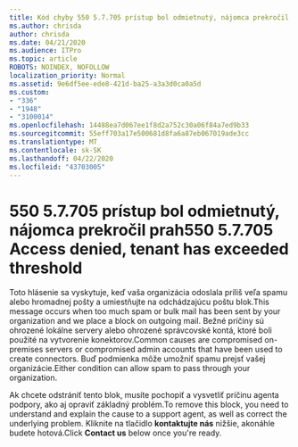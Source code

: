 ```yaml
---
title: Kód chyby 550 5.7.705 prístup bol odmietnutý, nájomca prekročil prah
ms.author: chrisda
author: chrisda
ms.date: 04/21/2020
ms.audience: ITPro
ms.topic: article
ROBOTS: NOINDEX, NOFOLLOW
localization_priority: Normal
ms.assetid: 9e6df5ee-ede8-421d-ba25-a3a3d0ca0a5d
ms.custom:
- "336"
- "1948"
- "3100014"
ms.openlocfilehash: 14488ea7d067ee1f8d2a752c30a06f84a7ed9b33
ms.sourcegitcommit: 55eff703a17e500681d8fa6a87eb067019ade3cc
ms.translationtype: MT
ms.contentlocale: sk-SK
ms.lasthandoff: 04/22/2020
ms.locfileid: "43703005"
---
```

# <a name="550-57705-access-denied-tenant-has-exceeded-threshold"></a><span data-ttu-id="2f046-102">550 5.7.705 prístup bol odmietnutý, nájomca prekročil prah</span><span class="sxs-lookup"><span data-stu-id="2f046-102">550 5.7.705 Access denied, tenant has exceeded threshold</span></span>

<span data-ttu-id="2f046-103">Toto hlásenie sa vyskytuje, keď vaša organizácia odoslala príliš veľa spamu alebo hromadnej pošty a umiestňujte na odchádzajúcu poštu blok.</span><span class="sxs-lookup"><span data-stu-id="2f046-103">This message occurs when too much spam or bulk mail has been sent by your organization and we place a block on outgoing mail.</span></span>
<span data-ttu-id="2f046-104">Bežné príčiny sú ohrozené lokálne servery alebo ohrozené správcovské kontá, ktoré boli použité na vytvorenie konektorov.</span><span class="sxs-lookup"><span data-stu-id="2f046-104">Common causes are compromised on-premises servers or compromised admin accounts that have been used to create connectors.</span></span> <span data-ttu-id="2f046-105">Buď podmienka môže umožniť spamu prejsť vašej organizácie.</span><span class="sxs-lookup"><span data-stu-id="2f046-105">Either condition can allow spam to pass through your organization.</span></span>

<span data-ttu-id="2f046-106">Ak chcete odstrániť tento blok, musíte pochopiť a vysvetliť príčinu agenta podpory, ako aj opraviť základný problém.</span><span class="sxs-lookup"><span data-stu-id="2f046-106">To remove this block, you need to understand and explain the cause to a support agent, as well as correct the underlying problem.</span></span>
<span data-ttu-id="2f046-107">Kliknite na tlačidlo **kontaktujte nás** nižšie, akonáhle budete hotová.</span><span class="sxs-lookup"><span data-stu-id="2f046-107">Click **Contact us** below once you're ready.</span></span>
